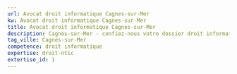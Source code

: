 ```yaml
---
url: Avocat droit informatique Cagnes-sur-Mer
kw: Avocat droit informatique Cagnes-sur-Mer
title: Avocat droit informatique Cagnes-sur-Mer
description: Cagnes-sur-Mer - confiez-nous votre dossier droit informatique
tag_ville: Cagnes-sur-Mer
competence: droit informatique
expertise: droit-ntic
extertise_id: 1
---
```

